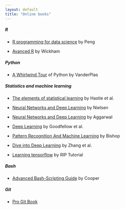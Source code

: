 ```yaml
---
layout: default
title: "Online books"
---
```


##### R

* <a href="https://bookdown.org/rdpeng/rprogdatascience/">R programming for data science</a> by Peng

* <a href="https://adv-r.hadley.nz/index.html">Avanced R</a> by Wickham

##### Python

* <a href="https://github.com/jakevdp/WhirlwindTourOfPython">A Whirlwind Tour</a> of Python by VanderPlas

##### Statistics and machine learning

* <a href="http://www.web.stanford.edu/~hastie/ElemStatLearn/">The elements of statistical learning</a> by Hastie et al.

* <a href="http://neuralnetworksanddeeplearning.com/">Neural Networks and Deep Learning</a> by Nielsen

* <a href="https://rd.springer.com/book/10.1007/978-3-319-94463-0">Neural Networks and Deep Learning</a> by Aggarwal

* <a href="http://www.deeplearningbook.org/">Deep Learning</a> by Goodfellow  et al. 

* <a href="http://users.isr.ist.utl.pt/~wurmd/Livros/school/Bishop%20-%20Pattern%20Recognition%20And%20Machine%20Learning%20-%20Springer%20%202006.pdf">Pattern Recognition And Machine Learning</a> by Bishop

* <a href="https://d2l.ai/index.html">Dive into Deep Learning</a> by Zhang et al. 

* <a href="https://riptutorial.com/ebook/tensorflow">Learning tensorflow</a> by RIP Tutorial

##### Bash

* <a href="http://tldp.org/LDP/abs/html/index.html">Advanced Bash-Scripting Guide</a> by Cooper

##### Git

* <a href="https://git-scm.com/book/en/v2">Pro Git Book</a>
